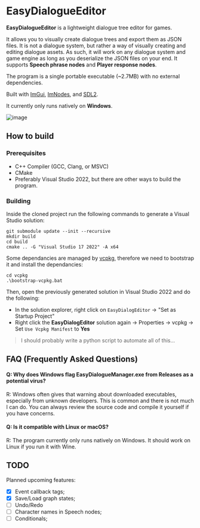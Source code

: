 # EasyDialogueEditor

**EasyDialogueEditor** is a lightweight dialogue tree editor for games. 

It allows you to visually create dialogue trees and export them as JSON files.
It is not a dialogue system, but rather a way of visually creating and editing dialogue assets. As such, it will work on any dialogue system and game engine as long as you deserialize the JSON files on your end.
It supports **Speech phrase nodes** and **Player response nodes**.

The program is a single portable executable (~2.7MB) with no external dependencies.

Built with [ImGui](https://github.com/ocornut/imgui), [ImNodes](https://github.com/Nelarius/imnodes), and [SDL2](https://github.com/libsdl-org/SDL).

It currently only runs natively on **Windows**.

![image](https://github.com/user-attachments/assets/c99899fa-c815-455b-92d6-af5d53a00f01)

## How to build

### Prerequisites
- C++ Compiler (GCC, Clang, or MSVC)
- CMake
- Preferably Visual Studio 2022, but there are other ways to build the program. 

### Building
Inside the cloned project run the following commands to generate a Visual Studio solution:

```
git submodule update --init --recursive
mkdir build
cd build
cmake .. -G "Visual Studio 17 2022" -A x64
```

Some dependancies are managed by [vcpkg](https://github.com/microsoft/vcpkg), therefore we need to bootstrap it and install the dependancies:
```
cd vcpkg
.\bootstrap-vcpkg.bat
```
Then, open the previously generated solution in Visual Studio 2022 and do the following:
- In the solution explorer, right click on `EasyDialogEditor` → "Set as Startup Project"
- Right click the **EasyDialogEditor** solution again → Properties → vcpkg → Set `Use Vcpkg Manifest` to **Yes**

> I should probably write a python script to automate all of this...

## FAQ (Frequently Asked Questions)

#### Q: Why does Windows flag EasyDialogueManager.exe from Releases as a potential virus?
R: Windows often gives that warning about downloaded executables, especially from unknown developers. This is common and there is not much I can do. You can always review the source code and compile it yourself if you have concerns.

#### Q: Is it compatible with Linux or macOS?
R: The program currently only runs natively on Windows. It should work on Linux if you run it with Wine.

## TODO
Planned upcoming features: 
- [x] Event callback tags;
- [x] Save/Load graph states;
- [ ] Undo/Redo
- [ ] Character names in Speech nodes;
- [ ] Conditionals;
